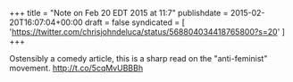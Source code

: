+++
title = "Note on Feb 20 EDT 2015 at 11:7"
publishdate = 2015-02-20T16:07:04+00:00
draft = false
syndicated = [ 'https://twitter.com/chrisjohndeluca/status/568804034418765800?s=20' ]
+++

Ostensibly a comedy article, this is a sharp read on the "anti-feminist" movement. http://t.co/5cqMvUBBBh
